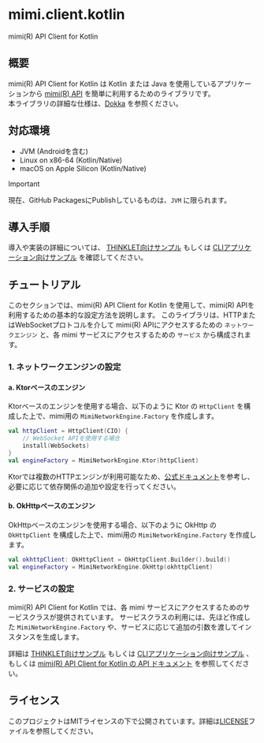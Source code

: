 # mimi.client.kotlin

mimi(R) API Client for Kotlin

## 概要

mimi(R) API Client for Kotlin は Kotlin または Java を使用しているアプリケーションから [mimi(R) API](https://mimi.readme.io/) を簡単に利用するためのライブラリです。  
本ライブラリの詳細な仕様は、[Dokka](./dokka/index.md) を参照ください。

## 対応環境

- JVM (Androidを含む)
- Linux on x86-64 (Kotlin/Native)
- macOS on Apple Silicon (Kotlin/Native)

> [!IMPORTANT]
> 現在、GitHub PackagesにPublishしているものは、`JVM` に限られます。

## 導入手順

導入や実装の詳細については、 [THINKLET向けサンプル](./sample-thinklet/README.md) もしくは [CLIアプリケーション向けサンプル](./sample/README.md) を確認してください。

## チュートリアル

このセクションでは、mimi(R) API Client for Kotlin を使用して、mimi(R) APIを利用するための基本的な設定方法を説明します。
このライブラリは、HTTPまたはWebSocketプロトコルを介して mimi(R) APIにアクセスするための `ネットワークエンジン` と、各 mimi サービスにアクセスするための `サービス` から構成されます。

### 1. ネットワークエンジンの設定

#### a. Ktorベースのエンジン

Ktorベースのエンジンを使用する場合、以下のように Ktor の `HttpClient` を構成した上で、mimi用の `MimiNetworkEngine.Factory` を作成します。

```kotlin
val httpClient = HttpClient(CIO) {
    // WebSocket APIを使用する場合
    install(WebSockets)
}
val engineFactory = MimiNetworkEngine.Ktor(httpClient)
```

Ktorでは複数のHTTPエンジンが利用可能なため、[公式ドキュメント](https://ktor.io/docs/client-engines.html)を参考し、必要に応じて依存関係の追加や設定を行ってください。

#### b. OkHttpベースのエンジン

OkHttpベースのエンジンを使用する場合、以下のように OkHttp の `OkHttpClient` を構成した上で、mimi用の `MimiNetworkEngine.Factory` を作成します。

```kotlin
val okhttpClient: OkHttpClient = OkHttpClient.Builder().build()
val engineFactory = MimiNetworkEngine.OkHttp(okhttpClient)
```

### 2. サービスの設定

mimi(R) API Client for Kotlin では、各 mimi サービスにアクセスするためのサービスクラスが提供されています。
サービスクラスの利用には、先ほど作成した `MimiNetworkEngine.Factory` や、サービスに応じて追加の引数を渡してインスタンスを生成します。

詳細は [THINKLET向けサンプル](./sample-thinklet/README.md) もしくは [CLIアプリケーション向けサンプル](./sample/README.md) 、もしくは [mimi(R) API Client for Kotlin の API ドキュメント](https://example.com) を参照してください。

## ライセンス
このプロジェクトはMITライセンスの下で公開されています。詳細は[LICENSE](./LICENSE)ファイルを参照してください。
